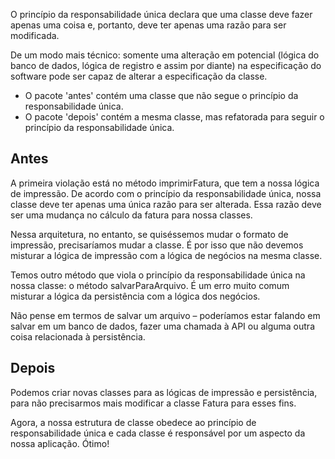 O princípio da responsabilidade única declara que uma classe deve fazer apenas uma coisa e, portanto, deve ter apenas uma razão para ser modificada.

De um modo mais técnico: somente uma alteração em potencial (lógica do banco de dados, lógica de registro e assim por diante) na especificação do software pode ser capaz de alterar a especificação da classe.

- O pacote 'antes' contém uma classe que não segue o princípio da responsabilidade única. 
- O pacote 'depois' contém a mesma classe, mas refatorada para seguir o princípio da responsabilidade única.

## Antes
A primeira violação está no método imprimirFatura, que tem a nossa lógica de impressão. De acordo com o princípio da responsabilidade única, nossa classe deve ter apenas uma única razão para ser alterada. Essa razão deve ser uma mudança no cálculo da fatura para nossa classes.

Nessa arquitetura, no entanto, se quiséssemos mudar o formato de impressão, precisaríamos mudar a classe. É por isso que não devemos misturar a lógica de impressão com a lógica de negócios na mesma classe.

Temos outro método que viola o princípio da responsabilidade única na nossa classe: o método salvarParaArquivo. É um erro muito comum misturar a lógica da persistência com a lógica dos negócios.

Não pense em termos de salvar um arquivo – poderíamos estar falando em salvar em um banco de dados, fazer uma chamada à API ou alguma outra coisa relacionada à persistência.

## Depois
Podemos criar novas classes para as lógicas de impressão e persistência, para não precisarmos mais modificar a classe Fatura para esses fins.

Agora, a nossa estrutura de classe obedece ao princípio de responsabilidade única e cada classe é responsável por um aspecto da nossa aplicação. Ótimo!
